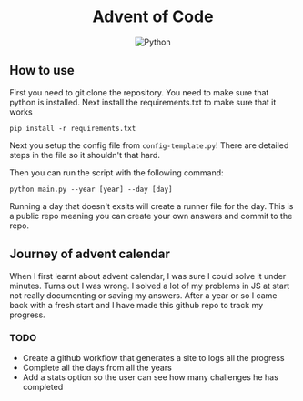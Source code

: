<div align="center">

# Advent of Code

![Python](https://img.shields.io/badge/python-3776AB?logo=python&style=for-the-badge&logoColor=white)

</div>
  
## How to use

First you need to git clone the repository. You need to make sure that python is installed. Next install the requirements.txt to make sure that it works

`pip install -r requirements.txt`

Next you setup the config file from `config-template.py`! There are detailed steps in the file so it shouldn't that hard.

Then you can run the script with the following command:

`python main.py --year [year] --day [day]`

Running a day that doesn't exsits will create a runner file for the day. This is a public repo meaning you can create your own answers and commit to the repo.

## Journey of advent calendar

When I first learnt about advent calendar, I was sure I could solve it under minutes. Turns out I was wrong. I solved a lot of my problems in JS at start not really documenting or saving my answers. After a year or so I came back with a fresh start and I have made this github repo to track my progress.

### TODO

- Create a github workflow that generates a site to logs all the progress
- Complete all the days from all the years
- Add a stats option so the user can see how many challenges he has completed
